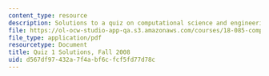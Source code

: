```yaml
---
content_type: resource
description: Solutions to a quiz on computational science and engineering.
file: https://ol-ocw-studio-app-qa.s3.amazonaws.com/courses/18-085-computational-science-and-engineering-i-fall-2008/d567df97432a7f4abf6cfcf5fd77d78c_q118085f03sol.pdf
file_type: application/pdf
resourcetype: Document
title: Quiz 1 Solutions, Fall 2008
uid: d567df97-432a-7f4a-bf6c-fcf5fd77d78c
---
```

